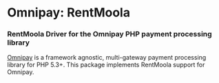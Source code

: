 # Omnipay: RentMoola

### RentMoola Driver for the Omnipay PHP payment processing library

[Omnipay](https://github.com/thephpleague/omnipay) is a framework agnostic, multi-gateway payment processing library for PHP 5.3+. This package implements RentMoola support for Omnipay.

